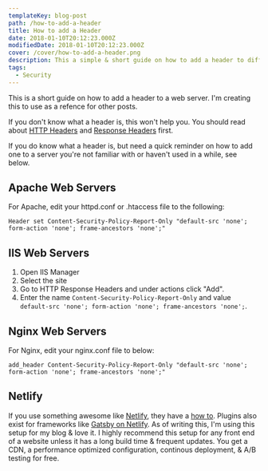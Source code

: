 ```yaml
---
templateKey: blog-post
path: /how-to-add-a-header
title: How to add a Header
date: 2018-01-10T20:12:23.000Z
modifiedDate: 2018-01-10T20:12:23.000Z
cover: /cover/how-to-add-a-header.png
description: This a simple & short guide on how to add a header to different server architectures.
tags:
  - Security
---
```


This is a short guide on how to add a header to a web server. I'm creating this to use as a refence for other posts.

If you don't know what a header is, this won't help you. You should read about [HTTP Headers](https://developer.mozilla.org/en-US/docs/Web/HTTP/Headers) and [Response Headers](https://developer.mozilla.org/en-US/docs/Glossary/Response_header) first.

If you do know what a header is, but need a quick reminder on how to add one to a server you're not familiar with or haven't used in a while, see below.

## Apache Web Servers

For Apache, edit your httpd.conf or .htaccess file to the following:

```apacheconf
Header set Content-Security-Policy-Report-Only "default-src 'none'; form-action 'none'; frame-ancestors 'none';"
```

## IIS Web Servers

1. Open IIS Manager
1. Select the site
1. Go to HTTP Response Headers and under actions click "Add". 
1. Enter the name `Content-Security-Policy-Report-Only` and value `default-src 'none'; form-action 'none'; frame-ancestors 'none';`.

## Nginx Web Servers

For Nginx, edit your nginx.conf file to below:

```nginx
add_header Content-Security-Policy-Report-Only "default-src 'none'; form-action 'none'; frame-ancestors 'none';"
```

## Netlify

If you use something awesome like [Netlify](https://www.netlify.com), they have a [how to](https://www.netlify.com/docs/headers-and-basic-auth/). Plugins also exist for frameworks like [Gatsby on Netlify](https://www.npmjs.com/package/gatsby-plugin-netlify). As of writing this, I'm using this setup for my blog & love it. I highly recommend this setup for any front end of a website unless it has a long build time & frequent updates. You get a CDN, a performance optimized configuration, continous deployment, & A/B testing for free.